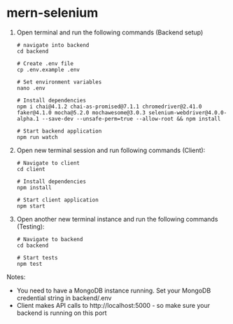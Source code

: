 # mern-selenium

1. Open terminal and run the following commands (Backend setup)
   ```
   # navigate into backend
   cd backend

   # Create .env file
   cp .env.example .env

   # Set environment variables
   nano .env
   
   # Install dependencies
   npm i chai@4.1.2 chai-as-promised@7.1.1 chromedriver@2.41.0 faker@4.1.0 mocha@5.2.0 mochawesome@3.0.3 selenium-webdriver@4.0.0-alpha.1 --save-dev --unsafe-perm=true --allow-root && npm install

   # Start backend application
   npm run watch
   ```

2. Open new terminal session and run following commands (Client):
   ```
   # Navigate to client
   cd client

   # Install dependencies
   npm install

   # Start client application
   npm start
   ```

3. Open another new terminal instance and run the following commands (Testing):
   ```
   # Navigate to backend
   cd backend

   # Start tests
   npm test
   ```

Notes:

- You need to have a MongoDB instance running. Set your MongoDB credential string in backend/.env
- Client makes API calls to http://localhost:5000 - so make sure your backend is running on this port
